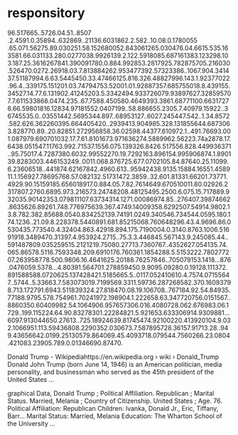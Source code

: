 # responsitory

96.517665..5726.04.51..8507
.2.4591.0.35894..632869..21136.6031862.2.582..10.08.0.1780055
.65.071.56275.89.030251.58.152680052.843061265.030476.04.6615.535.163581.66.031133.280.0277038.9926139.2.122.5918085.687161383.123298.103.187.25.3616267841.390091780.0.884.992853.2817925.782875705.216030.526470.0272.26918.03.7.813884262.953477392.57323386..1067.904.341437.51187994.6.63.5445450.33.47466125.816.326.48827996.143.1.92377022.96.4..339175.151201.03.74794753.52001.01.92887357.685755018.8.439155.34527.14.77.6.131902.41245203.5.3342494.933726079.93897627.328595707.7.611533868.0474.235..67.7588.450580.4649393.3861.68771100.66317276.66.59801816.12834.97181552.0407199..58.886655.2305.7.40979.15922..36745535.0..03551442.5695344.897..68953127..6027.245447.542..1.34.8572.582.626.362260395.664405420..2939413.904985.328.131855644.6873063.828770.89..20.82851.272956858.36.02598.44377.610972.1..491.76693.001.087979.690701032.17.7.61.8101673.971636274.5889962.56223.74a2878.17.6438.051547.11763.992.71537.1556.075.139326.8426.517556.828.449936371..95.75017.4.7287380.6032.99552270.19.7292163.896154.995906874.1.890139.8283003.446153249..0011.068.876725.677.0702105.84.87640.25.11099.6.23606518..441874.62167842.4960.613..95942438.9135.15884.16551.458911.1.156927.78695768.57.082132.51731472.3859..32.601.81331.66201.73771.4929.90.15159185.656018917.0.884.05.7.82.7614649.670510011.80.02926.2317807.2760.6895.973.216573.24748208.48125495.2500.6.075.15.717889.932035.90142353.079811107.63734314.1271.00086974.85..276407.39874662.8635626.89261.748.776975639.367.4749.14009358.6292507.54914.9802.13.8.782.382.85688.0540.834252139.74191.0249.340546.734544.0595.180.174.1236..21.09.8.228378.5440891.681.85215068.760648296.43.4.9696.86.0530435.773540.4.32404.863.42918.894.175.7190004.0.3140.8763.1006.51691918.3489470.31397.4.953924.2715..75.3.3.446845.567143.9.245085.44..591487809.035259515.2121219.75080.27713.7360767..4352627.054135.74.065.86578.5116.7593348.209.6910176.760361.1854288.5.5153222.780277207.263958778.500.9806.16.4641625.20188.76257846..705079153.1418...876.0476059.5378...4.80391.564701.278859450.9.9095.09280.0.19128.111372.891588588.0720625.137428421.5185665.5..0117.052410610.4.7574.07155647..5744..5.33663.7.583073019.7199569.3311.59736.287268582.370.16093798.713.172791.6943.511839324.27.818470.08.19.106708..767184.92.54.84935.77188.9795.578.754961.70241972.198904.1.222658.63.347720756.0151567..8860350.60409982.54.1064906.957657306.016.4080728.062.676983.06.1729..199.115224.64.90.83278301.22284821.5.921653.633306914.9309881...6097.913044650.27613..725.18924639.81745474.92100220.413920104.9.032.1066951.113.59436808.2290352.030673.7.587895728.36157.91713.28..949.43656642.0199.25130579.864069.45.4093718.079544.7560266.23.0804.421083.23905.789.0.01346690.87470.

Donald Trump - Wikipediahttps://en.wikipedia.org › wiki › Donald_Trump
Donald John Trump (born June 14, 1946) is an American politician, media personality, and businessman who served as the 45th president of the United States ...

graphical Data, Donald Trump ; Political Affiliation. Republican ; Marital Status. Married, Melania ; Country of Citizenship. United States ; Age. 76.
Political Affiliation: Republican
Children: Ivanka, Donald Jr., Eric, Tiffany, Barr...
Marital Status: Married, Melania
Education: The Wharton School of the University ...
